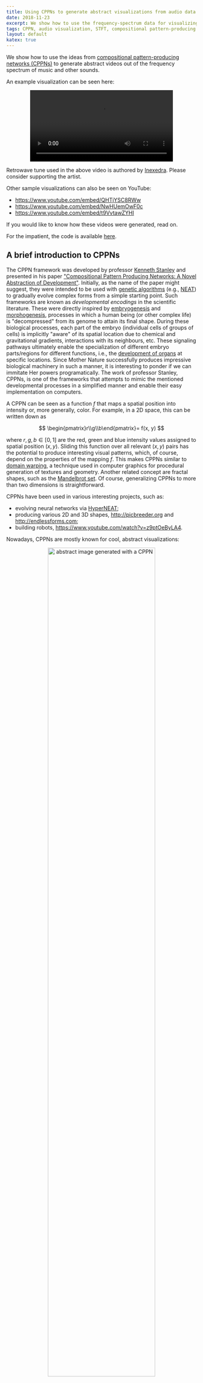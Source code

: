 ```yaml
---
title: Using CPPNs to generate abstract visualizations from audio data
date: 2018-11-23
excerpt: We show how to use the frequency-spectrum data for visualizing sound with compositional pattern-producing networks.
tags: CPPN, audio visualization, STFT, compositional pattern-producing networks, generative art
layout: default
katex: true
---
```


We show how to use the ideas from [compositional pattern-producing networks (CPPNs)](https://en.wikipedia.org/wiki/Compositional_pattern-producing_network) to generate abstract videos out of the frequency spectrum of music and other sounds.

An example visualization can be seen here:

<!--
<div style="text-align:center;">
<iframe src="https://www.youtube-nocookie.com/embed/NwHUemOwF0c" allowfullscreen style="width:50vw;height:25vw;border:none;"></iframe>
</div>
-->

<div style="text-align:center;">
<video style="width: 75%;" controls>
<source src="https://drone.nenadmarkus.com/data/blog-stuff/inexedra-diode-tiled.mp4" type="video/mp4">
</video>
</div>

Retrowave tune used in the above video is authored by [Inexedra](https://inexedra.bandcamp.com).
Please consider supporting the artist.

Other sample visualizations can also be seen on YouTube:

* <https://www.youtube.com/embed/QHTjYSC8RWw>
* <https://www.youtube.com/embed/NwHUemOwF0c>
* <https://www.youtube.com/embed/t9VvtawZYHI>

<!--
<div style="text-align:center;">
<iframe src="https://www.youtube-nocookie.com/embed/QHTjYSC8RWw" allowfullscreen style="width:256px;height:256px;border:none;"></iframe>
</div>
-->
<!--
<div style="text-align:center;">
<video style="width: 256px; height: 256px;" controls>
<source src="inexedra-cyberkinetic-large.mp4" type="video/mp4">
</video>
</div>
-->

If you would like to know how these videos were generated, read on.

For the impatient, the code is available <a href="#code-section">here</a>.

## A brief introduction to CPPNs

The CPPN framework was developed by professor [Kenneth Stanley](http://www.cs.ucf.edu/~kstanley/) and presented in his paper ["Compositional Pattern Producing Networks:
A Novel Abstraction of Development"](http://eplex.cs.ucf.edu/papers/stanley_gpem07.pdf).
Initially, as the name of the paper might suggest, they were intended to be used with [genetic algorithms](https://en.wikipedia.org/wiki/Genetic_algorithm) (e.g., [NEAT](https://en.wikipedia.org/wiki/Neuroevolution_of_augmenting_topologies)) to gradually evolve complex forms from a simple starting point.
Such frameworks are known as *developmental encodings* in the scientific literature.
These were directly inspired by [embryogenesis](https://en.wikipedia.org/wiki/Embryogenesis) and [morphogenesis](https://en.wikipedia.org/wiki/Morphogenesis),
processes in which a human being (or other complex life) is "decompressed" from its genome to attain its final shape.
During these biological processes, each part of the embryo (individual cells of groups of cells) is implicitly "aware" of its spatial location due to chemical and gravitational gradients, interactions with its neighbours, etc.
These signaling pathways ultimately enable the specialization of different embryo parts/regions for different functions, i.e., the [development of organs](https://en.wikipedia.org/wiki/Organogenesis) at specific locations.
Since Mother Nature successfully produces impressive biological machinery in such a manner, it is interesting to ponder if we can immitate Her powers programatically.
The work of professor Stanley, CPPNs, is one of the frameworks that attempts to mimic the mentioned developmental processes in a simplified manner and enable their easy implementation on computers.

A CPPN can be seen as a function $`f`$ that maps a spatial position into intensity or, more generally, color.
For example, in a 2D space, this can be written down as

$$
	\begin{pmatrix}r\\g\\b\end{pmatrix}=
	f(x, y)
$$

where $`r, g, b\in[0, 1]`$ are the red, green and blue intensity values assigned to spatial position $`(x, y)`$.
Sliding this function over all relevant $`(x, y)`$ pairs has the potential to produce interesting visual patterns, which, of course, depend on the properties of the mapping $`f`$.
This makes CPPNs similar to [domain warping](https://www.iquilezles.org/www/articles/warp/warp.htm),
a technique used in computer graphics for procedural generation of textures and geometry.
Another related concept are fractal shapes, such as the [Mandelbrot set](https://en.wikipedia.org/wiki/Mandelbrot_set).
Of course, generalizing CPPNs to more than two dimensions is straightforward.

CPPNs have been used in various interesting projects, such as:

* evolving neural networks via [HyperNEAT](https://en.wikipedia.org/wiki/HyperNEAT);
* producing various 2D and 3D shapes, <http://picbreeder.org> and <http://endlessforms.com>;
* building robots, <https://www.youtube.com/watch?v=z9ptOeByLA4>.

Nowadays, CPPNs are mostly known for cool, abstract visualizations:

<center>
<img src="abstract.jpg" style="width: 75%; max-width: 1024px;" alt="abstract image generated with a CPPN">
</center>

Some blog posts that explore this idea are:

* <http://blog.otoro.net/2016/03/25/generating-abstract-patterns-with-tensorflow/>
* <https://janhuenermann.com/blog/abstract-art-with-ml>
* <https://kwj2104.github.io/2018/cppngan/>

We here investigate how to add a temporal component to CPPNs and use these modifications to generate abstract videos accompanying music.
However, for the sake of completeness, we first show how to implement vanilla CPPNs in `numpy` and produce interesting *static* visual patterns (images).
This will serve as an introduction to the sections that follow.

## Equations behind our CPPNs

Let us generate an abstract image of size `nrows`$`\times`$`ncols`.
To that end, we will pass an encoding of the location of each pixel through the function $`f`$ that specifies the CPNN.

The function $`f`$ will be implemented as an $`N`$-layer neural network in our experiments.
For simplicity, we limit ourselves to the following architecture:

$$
	\mathbf{h}_{l}=
	\tanh\left(\mathbf{W}_{l}\cdot\mathbf{h}_{l-1}\right),
	\;\;\;l=1, 2, \ldots, L
$$

In the iteration specified above, the output of the $`n`$th layer is produced by applying an elementwise hyperbolic tangent nonlinearity ($`\tanh`$) to the vector obtained by multiplying the matrix of weights, $`\mathbf{W}_{l}`$, with the input $`\mathbf{h}_{l-1}`$.

The input to the network, $`\mathbf{h}_{0}`$ contains the information about the spatial location of the pixel under current consideration.
Earlier in this post, we used $`\mathbf{h}_{0}=(x, y)^T`$.
However, we also pass in a radius term, $`\sqrt{x^2 + y^2}`$, to make the visualization more interesting:

$$
	\mathbf{h}_{0}=
	\begin{pmatrix}
		x\\
		y\\
		\sqrt{x^2 + y^2}
	\end{pmatrix}
$$

The output of the network, $`\mathbf{h}_{L}\in[-1, 1]^3`$, is rescaled to $`[0, 1]^3`$ with a simple affine transform:

$$
	\mathbf{h}_{L}'=\frac{1}{2}(\mathbf{h}_{L}+1)
$$

The components of $`\mathbf{h}_{L}'`$ are interpreted as red, green and blue pixel intensities.
These intensities are written to the output array (image) at the location $`(x, y)`$.

For simplicity, we fix the size of all the intermediate representations to $`H`$, i.e.,
$`\mathbf{h}_{2}, \mathbf{h}_{3}, \ldots, \mathbf{h}_{L-1}\in\mathbb{R}^H`$.
Thus, the parameters of this image-generation process are

* the number of layers, $`L`$;
* sizes of hidden representations, $`H`$;
* parameters (weights, elements) of the matrices $`\mathbf{W}_l`$.

The matrices $`\mathbf{W}_l`$ can be tuned in such a way that the network approximates some predefined image,
such as in [this blog post](https://cs.stanford.edu/people/karpathy/convnetjs/demo/image_regression.html).
However, we are interested in abstract visualizations that can be produced with fixed but randomly generated weights.
It follows from this that all the parameters in $`\mathbf{W}_l`$ can be specified by the seed of the [pseudorandom number generator](https://en.wikipedia.org/wiki/Pseudorandom_number_generator) used to produce them.
Thus, our abstract images can be generated (or reproduced) with a small computer program, i.e., their [Kolmogorov complexity](https://en.wikipedia.org/wiki/Kolmogorov_complexity) is low.
Maybe this is the reason many people find the visualizations artistically appealing
(see the article on [low-complexity art](https://en.wikipedia.org/wiki/Low-complexity_art) or the [original work](http://people.idsia.ch/~juergen/locoart/locoart.html) by Juergen Schmidhuber).

## Implementation using `numpy`

Without further ado, here is the code:

```python
import numpy
# basic parameters
seed = 1337         # PRNG seed
L = 8               # number of layers
H = 32              # hidden layer size
O = 3               # O=3 for RGB, O=1 for grayscale
nrows = 512         # height of the output image
ncols = 512         # width of the output image
# construct a 2D array in which each row has numbers between -1.0 and 1.0
rowmat = (numpy.tile(numpy.linspace(0, nrows-1, nrows, dtype=numpy.float32), ncols).reshape(ncols, nrows).T - nrows/2.0)/(min(nrows, ncols)/2.0)
# construct a 2D array in which each column has numbers between -1.0 and 1.0
colmat = (numpy.tile(numpy.linspace(0, ncols-1, ncols, dtype=numpy.float32), nrows).reshape(nrows, ncols)   - ncols/2.0)/(min(nrows, ncols)/2.0)
# stack the obtained arrays together and reshape the result into a (nrows*ncols)x3 matrix that will be the input to the CPPN
inputs = [rowmat, colmat, numpy.sqrt(numpy.power(rowmat, 2)+numpy.power(colmat, 2))]
inputs = numpy.stack(inputs).transpose(1, 2, 0).reshape(-1, len(inputs))
# init the PRNG seed
if seed is not None:
	numpy.random.seed(seed)
# apply the CPPN
# (note that we generate its weights on the fly and never store them)
results = inputs.copy()
for i in range(0, L):
	if i==L-1:
		W = numpy.random.randn(results.shape[1], O)
	else:
		W = numpy.random.randn(results.shape[1], H)
	results = numpy.tanh(numpy.matmul(results, W))
# rescale the input to (0.0, 1.0)
results = (1 + results)/2.0
# reshape the result into an image and convert its pixels to uint8 numbers
results = (255.0*results.reshape(nrows, ncols, results.shape[-1])).astype(numpy.uint8)
# optional: save the result to file using OpenCV
import cv2
cv2.imwrite('sample.jpg', results)
```

Some samples of abstract images generated with the above code for $`H=4, 8, 16`$ and $`32`$.

<center>
<img src="4.jpg" style="width: 20%;" alt="CPPN art with N=8, H=4">
<img src="8.jpg" style="width: 20%;" alt="CPPN art with N=8, H=8">
<img src="16.jpg" style="width: 20%;" alt="CPPN art with N=8, H=16">
<img src="32.jpg" style="width: 20%;" alt="CPPN art with N=8, H=32">
</center>

<center>
<img src="g4.jpg" style="width: 20%;" alt="grayscale CPPN art with N=8, H=4">
<img src="g8.jpg" style="width: 20%;" alt="grayscale CPPN art with N=8, H=8">
<img src="g16.jpg" style="width: 20%;" alt="grayscale CPPN art with N=8, H=16">
<img src="g32.jpg" style="width: 20%;" alt="grayscale CPPN art with N=8, H=32">
</center>

We can see that the images in some intuitive sense become less and less smooth as we increase $`H`$.
Similar behaviour can be observed by modifying the depth of the CPPN, $`L`$.
I.e., the presented experiment visually shows how the capacity of the network increases with its complexity.

In the next few sections we show how to effectively incorporate audio features into the CPPN art generation.
These procedures implicitly add a temporal dimension to the CPPN and makes it a good technique for generating visually appealing, abstract animations.

## Generating animations with CPPNs

A temporal dimension ($`t`$, time in seconds) can be trivially added to a CPPN by augmenting its input via some temporally varying function, $`f(t)`$:

$$
	\mathbf{h}_{0}=
	\begin{pmatrix}
		x\\
		y\\
		\sqrt{x^2 + y^2}\\
		f(t)
	\end{pmatrix}
$$

For example, setting $`f(t)=\cos(\omega t)`$ gives us a nice periodic visualization, such as the one that follows ([code/periodic.py](code/periodic.py)):

<div style="text-align:center;">
<video style="width: 70%; height:35%; max-width: 512px; max-height: 256px;" autoplay loop="" muted="" playsinline="">
<source src="https://drone.nenadmarkus.com/data/blog-stuff/cppn-periodic-viz.mp4" type="video/mp4">
</video>
</div>

Of course, when rendering the animations such as the one above, the time axis is sampled in intervals of $`\Delta t`$ seconds: $`t_{n+1}=t_{n} + \Delta t`$.
For each such time sample an image is rendered with a CPPN.
These images are combined together into a video with [FFmpeg](https://en.wikipedia.org/wiki/FFmpeg).
For an examples, consider the following command that will produce a 60FPS video `out.mp4` from the images in folder `frames/`:

	ffmpeg -r 60 -f image2 -s 64x64 -i frames/%06d.png -crf 25 -vcodec libx264 -pix_fmt yuv420p out.mp4

A similar procedure will be used when producing CPPN visualizations for audio pieces.

We would like that our visualizations "dance" to a musical tune.
I.e., our software should generate animation based on a specific piece of music.
The [wikipedia article](https://en.wikipedia.org/wiki/Music_visualization) states this more formally:

>> Effective music visualization aims to attain a high degree of visual correlation between a musical track's spectral characteristics such as frequency and amplitude and the objects or components of the visual image being rendered and displayed.

Thus, the plan is to algorithmically extract temporal features from the audio and feed them into a CPPN in order to make the audio correlated with the visualization.
One effective way to achieve this is through frequency-spectrum analysis.
We use this approach here as well.
The next section describes how to extract frequency features from a sound wave.

## Using Fourier transform to extract frequency features

A sound wave is represented in a computer as an array of numbers, obtained through the process of <a href="https://en.wikipedia.org/wiki/Sampling_(signal_processing)">sampling</a>.
Each of these numbers represents the [sound pressure](https://en.wikipedia.org/wiki/Sound_pressure) at a particular point in time.
Sound signals we are interested in are limited to a range of frequencies that can be heard by a human.
This frequency range is commonly given as [20 to 20,000 Hz](https://en.wikipedia.org/wiki/Hearing_range).
According to the [Nyquist-Shannon sampling theorem](https://en.wikipedia.org/wiki/Nyquist%E2%80%93Shannon_sampling_theorem), a sufficient condition for perfect reconstruction of an analog signal from its samples is to have it sampled at a rate greater than $`2\cdot B`$ in the case that $`B`$ is the maximum frequency component present in the signal.
In practice, the sound is first passed through a low-pass filter that "kills" all the frequencies larger than 20,000 Hz and then sampled at a rate of $`f_s=`$44,100 samples per second
(this rate is a little bit greater than the minimum required by the Nyquist-Shannon theorem due to the imperfections of the filter, see [here](https://dsp.stackexchange.com/questions/38131/if-humans-can-only-hear-up-to-20-khz-frequency-sound-why-is-music-audio-sampled) for more details).
Higher sampling rates than 44,100 are not that common and we resample all audio to 44,100 via FFmpeg before producing visualizations.
This can be done at the audio decompression stage:

	ffmpeg -i input.mp3 -f f32le -acodec pcm_f32le -ar 44100 -ac 1 -

The above command will decompress the [MP3 audio](https://en.wikipedia.org/wiki/MP3) `input.mp3` into a stream of `float` samples (44,100 of them for a second of audio) and output this data to `stdout`.
A small Python wrapper around this process is available [here](code/audio_loader.py).
We use it for our purposes.

To extract the features for our sampled audio, we partition it into a bunch short, overlapping segments and extract frequency data from each of these segments.
For the $`n`$th segment, we extract the frequency data for samples with indices from $`nS`$ to $`nS + G`$.
The parameters $`S`$ and $`G`$ are integers that represent the stride factor and the segment size.
These should be set emprirically.
In our case, $`S=735`$ (leads to $`60`$ segments per one second of audio --- enough for a smooth animation) and $`G=2048`$ (corresponds to approximately $`46`$ miliseconds) will work great.

The insight into the frequency spectrum of a signal, i.e., the elementary constituents that "vibrate" within it and our ears feel, can be obtained from its samples through the [Discrete Fourier transform (DFT)](https://en.wikipedia.org/wiki/Discrete_Fourier_transform).
A detailed explanation of this topic is beyond the scope of this post.
Thus, if you do not understand some of the concepts used here, have a look at the wikipedia articles on [Fourier analysis](https://en.wikipedia.org/wiki/Fourier_analysis) and the [DTFT](https://en.wikipedia.org/wiki/Discrete-time_Fourier_transform).
Given a `numpy` array containing sound-wave samples, its DFT can be computed with the function `numpy.fft.fft`.
The abbreviation FFT stands for [Fast Fourier transform](https://en.wikipedia.org/wiki/Fast_Fourier_transform), an efficient algorithm for computing the DFT.
In our case, we use the FFT to get the frequency data for short audio segments of length $`G=2048`$.
Note that this process is known as [Short-time Fourier transform (STFT)](https://en.wikipedia.org/wiki/Short-time_Fourier_transform) in the literature.
For each segment, we obtain $`2048`$ complex numbers that represent its frequency data.
However, we keep only the first half for our purposes:
since the input to the FFT is an array of real numbers, the computed spectrum is symmetric
(see [here](https://en.wikipedia.org/wiki/Fast_Fourier_transform#FFT_algorithms_specialized_for_real_and/or_symmetric_data) for an explanation).
The first component of this resulting array corresponds to the frequency $`0`$ Hz and the last components corresponds to the frequency of $`f_s/2=`$ 22,050 Hz (the so-called [Nyquist frequency](https://en.wikipedia.org/wiki/Nyquist_frequency)).
The rest are linearly spaced in between these two values.
The function `numpy.fft.fftfreq` can be used to inspect exact values.
The "strength" of each vibrating frequency can be obtained by taking the absolute value of the complex number at the corresponding index of the FFT array.
In essence, these apmlitudes are the frequency features that we want to use when generating CPPN visualizations.
However, feeding a thousand of them into a CPPN is not practical and we group them together based on some heuristic rules related to the properties of human hearing.
For example, [Teach Me Audio](https://www.teachmeaudio.com/mixing/techniques/audio-spectrum/) breaks down the audible ferquency spectrum into the following 8 bands:

<pre>| Frequency Range | Frequency Values |
|-----------------|------------------|
| Sub-bass        | 20 to 60 Hz      |
| Bass            | 60 to 250 Hz     |
| Low midrange    | 250 to 500 Hz    |
| Midrange        | 500 Hz to 2 kHz  |
| Upper midrange  | 2 to 4 kHz       |
| Presence        | 4 to 6 kHz       |
| Brilliance      | 6 to 20 kHz      |</pre>

We use this recommendation in some of our experiments and tweak it when needed.

To summarize, for a numpy array `segment` containing 2048 sound samples sampled at the rate of 44,100 samples per second, we obtain the intensitiy (amplitudes) of vibrating constituents as follows:

<pre><code class="Python">freqspectrum = numpy.fft.fft(segment)[0:1024]
ampspectrum = numpy.abs(freqspectrum)</code></pre>

Next, we sum together the amplitudes of frequencies according to the table above to produce our frequency features:
$`F_1, F_2, \ldots, F_8`$.
For example, `F4 = numpy.sum(ampspectrum[23:93])` gives us the vibration intensity in the *midrange* frequency band (0.5 to 2 kHz) since the spacing between frequency samples is `fs/len(segment)` $`\approx21.5`$ Hz.
After some preprocessing, these frequency features are passed into a CPPN when generating each frame of our animation.
The details are explained in the next section.

## Generating CPPN-based visualizations from frequency features

The core idea is to feed the frequency features into the CPPN in the same way as we do with the spatial information.
However, we first apply the following preprocessing steps that improve the quality of the produced visualizations:

1. the scale of each feature is normalized;
2. the features are smoothed in time to avoid excessive jitter.

Let us first introduce some notation to ease the exposition:
$`F_{n, b}`$ denotes the feature for the $`n`$th segment and frequency band with index $`b`$
(in our earlier example, $`b=1, 2, \ldots, 8`$).
The preprocessing of these raw frequency features is described in the text that follows.

The first problem with raw frequency features is their scale:
their values can either be too small or too large to input into the CPPN compared to the values of spatial data.
This would mean that one of these two input types dominates in the visual properties of the generated animations.
Another problem is that some frequency bands potentially contain much more energy (intensity) than others and, thus, have more influence.
To avoid these issues and introduce more control to the whole process,
we adopt the normalization scheme that consists of dividing each feature with the [median value](https://en.wikipedia.org/wiki/Median) of the corresponding frequency band.
This is achieved in two simple steps.
First, the median is computed for each band $`b`$:

$$
	M_b=
	median(F_{1, b}, F_{2, b}, \ldots, F_{n, b}, \ldots F_{n_{\max}, b})
$$

Next, the features are normalized:

$$
	\bar{F}_{n, b}=
	g_b\cdot \frac{F_{n, b}}{M_b + \epsilon}
$$

where $`\epsilon`$ is a small number that prevents the possibility of division by zero and $`g_b`$ is the gain parameter assigned to the band $`b`$.
The gain $`g_b`$ has to be set empirically.

Another problem with raw frequency features is that they change quite rapidly through time.
Thus, it is often beneficial to smooth them out with the goal of minimizing unwanted jitter in the animation.
This can be achieved by [exponential smoothing](https://en.wikipedia.org/wiki/Exponential_smoothing).
The basic idea is to apply the following operation for some real number $`\alpha\in (0, 1)`$:

$$
	\hat{F}_{n+1, b}=
	\alpha\hat{F}_{n, b} + (1-\alpha)\bar{F}_{n+1, b}
$$

where $`\hat{F}_{0, b}`$ is set to $`\bar{F}_{0, b}`$.
The smoothing factor $`\alpha`$ should be tuned by the user until a satisfactory result is produced.

Now we can feed the normalized and smoothed features into the first layer of a CPPN
(note that we drop the segment index $`n`$ for simplicity of exposition):

$$
	\mathbf{h}_{0}=
	\begin{pmatrix}
		x\\
		y\\
		\sqrt{x^2 + y^2}\\
		\hat{F}_{1}\\
		\hat{F}_{2}\\
		\vdots\\
		\hat{F}_{8}
	\end{pmatrix}
$$

Successive layers are applied just as described earlier in this post
(when generating static images).
This procedure is repeated for each segment of the audio samples.
All the generated images are stitched together with FFmpeg and the final result is a smooth animation that is correlated with the source audio signal.
See <https://www.youtube.com/embed/QHTjYSC8RWw> for an example.

In our current model, all the frequency features are mixed together via a CPPN into a single image for each frame of the animation.
This could potentially be undesirable for some applications.
Thus, it might be more appealing to render an animation for each frequency band and tile them together into a single video.
This variation can be seen at <https://www.youtube.com/embed/t9VvtawZYHI>.
Notice that each blob expands with the intensity present in the corresponding frequency band.
This effect also adds an interesting feel to the visualization.

Of course, many additional variations are possible.
These are left to the reader for further exploration.

## Code

<div id="code-section"></div>

The main source files used to produce the visualizations are available at:

* [mixed.py](code/mixed.py)
* [tiled.py](code/tiled.py)

Both programs require the [audio loader](code/audio_loader.py).

Other requirements are `numpy`, `ffmpeg` and `cv2`.
You can install all of these through [Anaconda](https://www.anaconda.com/distribution/).

Sample usage: `python mixed.py input.mp3 output.mp4`

## Conclusion and future work

The novelty introduced in this post was to show how to use CPPNs for generating abstract videos from the data in the frequency spectrum of a sound wave.
The procedure can be used when producing music videos or for real-time visualizations within a music player.

The main drawback of the current approach is the amount of computation needed to produce each frame.
This is especially problematic for high resolution videos.
There are two relatively obvious improvements that could alleviate this issue.
Notice that a CPPN consists of a sequence of pointwise nonlinearities and matrix-matrix products.
All of these operations could be parallelized on a GPU
(through the use of [Nvidia CUDA](https://en.wikipedia.org/wiki/CUDA), [OpenCL](https://en.wikipedia.org/wiki/OpenCL) or the use of [shaders](https://en.wikipedia.org/wiki/Shader)).
Another possibility is to reduce the amount of computation by making the matrices $`\mathbf{W}_l`$ [sparse](https://en.wikipedia.org/wiki/Sparse_matrix), i.e., make them have very many of their elements set to $`0`$.
These improvements are left for future work on this topic.

An iteresting question is whether a sufficient number of people find the described application of CPPNs useful for their work
(*a lot* of music is uploaded to YouTube each day).
If this is the case, there might be an opportunity for a small business (leading to some passive income) that offers to generate an abstract visualization for an audio file that the user uploads.
Of course, this would cost the user a fixed amount of money per minute of generated video.
However, it is not certain that this business endeavor would in the end be worth the required investment in development, marketing and infrastructure.
